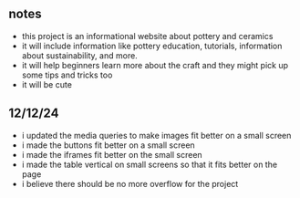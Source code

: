 ## notes

- this project is an informational website about pottery and ceramics
- it will include information like pottery education, tutorials, information about sustainability, and more.
- it will help beginners learn more about the craft and they might pick up some tips and tricks too
- it will be cute


## 12/12/24

- i updated the media queries to make images fit better on a small screen
- i made the buttons fit better on a small screen
- i made the iframes fit better on the small screen
- i made the table vertical on small screens so that it fits better on the page
- i believe there should be no more overflow for the project